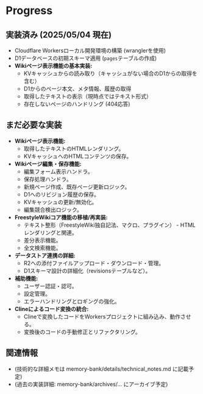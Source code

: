 # **Progress**

## **実装済み (2025/05/04 現在)**
* Cloudflare Workersローカル開発環境の構築 (wranglerを使用)
* D1データベースの初期スキーマ適用 (`pages`テーブルの作成)
* **Wikiページ表示機能の基本実装:**
  * KVキャッシュからの読み取り（キャッシュがない場合のD1からの取得を含む）
  * D1からのページ本文、メタ情報、履歴の取得
  * 取得したテキストの表示（現時点ではテキスト形式）
  * 存在しないページのハンドリング (404応答)

## **まだ必要な実装**

* **Wikiページ表示機能:**
  * 取得したテキストのHTMLレンダリング。
  * KVキャッシュへのHTMLコンテンツの保存。
* **Wikiページ編集・保存機能:**
  * 編集フォーム表示ハンドラ。
  * 保存処理ハンドラ。
  * 新規ページ作成、既存ページ更新ロジック。
  * D1へのリビジョン履歴の保存。
  * KVキャッシュの更新/無効化。
  * 編集競合検出ロジック。
* **FreestyleWikiコア機能の移植/再実装:**
  * テキスト整形（FreestyleWiki独自記法、マクロ、プラグイン） - HTMLレンダリングと関連。
  * 差分表示機能。
  * 全文検索機能。
* **データストア連携の詳細:**
  * R2への添付ファイルアップロード・ダウンロード・管理。
  * D1スキーマ設計の詳細化（revisionsテーブルなど）。
* **補助機能:**
  * ユーザー認証・認可。
  * 設定管理。
  * エラーハンドリングとロギングの強化。
* **Clineによるコード変換の統合:**
  * Clineで変換したコードをWorkersプロジェクトに組み込み、動作させる。
  * 変換後のコードの手動修正とリファクタリング。

## **関連情報**

* (技術的な詳細メモは memory-bank/details/technical\_notes.md に記載予定)
* (過去の実装詳細: memory-bank/archives/... にアーカイブ予定)
